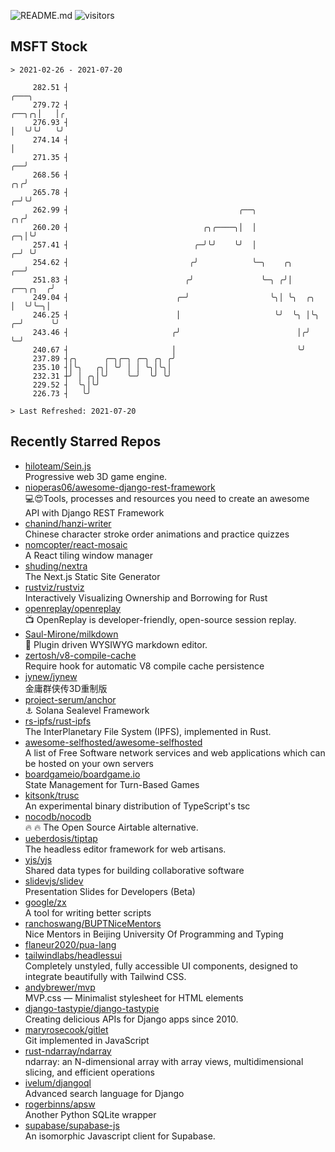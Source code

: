 ![README.md](https://github.com/Gerhut/Gerhut/workflows/README.md/badge.svg)
![visitors](https://visitors.vercel.app/Gerhut/Gerhut?token=8cf69d1f6813d272ef062726b6070c9be4ff72038cfe5a7ded7384a8da65d866)

## MSFT Stock

```
> 2021-02-26 - 2021-07-20

     282.51 ┤                                                                                             ╭───╮  
     279.72 ┤                                                                                       ╭──╮╭╮│   │╭ 
     276.93 ┤                                                                                       │  ╰╯╰╯   ╰╯ 
     274.14 ┤                                                                                       │            
     271.35 ┤                                                                                    ╭──╯            
     268.56 ┤                                                                                 ╭╮╭╯               
     265.78 ┤                                                                               ╭─╯╰╯                
     262.99 ┤                                      ╭──╮                                  ╭╮╭╯                    
     260.20 ┤                              ╭╮╭────╮│  │                               ╭─╮│╰╯                     
     257.41 ┤                            ╭─╯╰╯    ╰╯  │                             ╭─╯ ╰╯                       
     254.62 ┤                           ╭╯            ╰─╮    ╭╮                  ╭──╯                            
     251.83 ┤                          ╭╯               ╰─╮ ╭╯│         ╭──╮╭╮  ╭╯                               
     249.04 ┤                        ╭─╯                  ╰╮│ ╰╮  ╭╮    │  ╰╯╰─╮│                                
     246.25 ┤                        │                     ╰╯  ╰╮ │╰╮ ╭─╯      ╰╯                                
     243.46 ┤                       ╭╯                          │╭╯ ╰─╯                                          
     240.67 ┤                       │                           ╰╯                                               
     237.89 ┤╭╮      ╭─╮╭─╮ ╭─╮ ╭╮ ╭╯                                                                            
     235.10 ┤│╰╮   ╭╮│ ╰╯ │ │ ╰╮│╰╮│                                                                             
     232.31 ┼╯ │ ╭╮│╰╯    ╰─╯  ╰╯ ╰╯                                                                             
     229.52 ┤  ╰╮│╰╯                                                                                             
     226.73 ┤   ╰╯                                                                                               

> Last Refreshed: 2021-07-20
```

## Recently Starred Repos

- [hiloteam/Sein.js](https://github.com/hiloteam/Sein.js)  
  Progressive web 3D game engine.
- [nioperas06/awesome-django-rest-framework](https://github.com/nioperas06/awesome-django-rest-framework)  
   💻😍Tools, processes and resources you need to create an awesome API with Django REST Framework
- [chanind/hanzi-writer](https://github.com/chanind/hanzi-writer)  
  Chinese character stroke order animations and practice quizzes
- [nomcopter/react-mosaic](https://github.com/nomcopter/react-mosaic)  
  A React tiling window manager
- [shuding/nextra](https://github.com/shuding/nextra)  
  The Next.js Static Site Generator
- [rustviz/rustviz](https://github.com/rustviz/rustviz)  
  Interactively Visualizing Ownership and Borrowing for Rust
- [openreplay/openreplay](https://github.com/openreplay/openreplay)  
  :tv: OpenReplay is developer-friendly, open-source session replay.
- [Saul-Mirone/milkdown](https://github.com/Saul-Mirone/milkdown)  
  🍼 Plugin driven WYSIWYG  markdown editor.
- [zertosh/v8-compile-cache](https://github.com/zertosh/v8-compile-cache)  
  Require hook for automatic V8 compile cache persistence
- [jynew/jynew](https://github.com/jynew/jynew)  
  金庸群侠传3D重制版
- [project-serum/anchor](https://github.com/project-serum/anchor)  
  ⚓ Solana Sealevel Framework
- [rs-ipfs/rust-ipfs](https://github.com/rs-ipfs/rust-ipfs)  
  The InterPlanetary File System (IPFS), implemented in Rust.
- [awesome-selfhosted/awesome-selfhosted](https://github.com/awesome-selfhosted/awesome-selfhosted)  
  A list of Free Software network services and web applications which can be hosted on your own servers
- [boardgameio/boardgame.io](https://github.com/boardgameio/boardgame.io)  
  State Management for Turn-Based Games
- [kitsonk/trusc](https://github.com/kitsonk/trusc)  
  An experimental binary distribution of TypeScript's tsc
- [nocodb/nocodb](https://github.com/nocodb/nocodb)  
  🔥 🔥  The Open Source Airtable alternative.
- [ueberdosis/tiptap](https://github.com/ueberdosis/tiptap)  
  The headless editor framework for web artisans.
- [yjs/yjs](https://github.com/yjs/yjs)  
  Shared data types for building collaborative software
- [slidevjs/slidev](https://github.com/slidevjs/slidev)  
  Presentation Slides for Developers (Beta)
- [google/zx](https://github.com/google/zx)  
  A tool for writing better scripts
- [ranchoswang/BUPTNiceMentors](https://github.com/ranchoswang/BUPTNiceMentors)  
  Nice Mentors in Beijing University Of Programming and Typing 
- [flaneur2020/pua-lang](https://github.com/flaneur2020/pua-lang)  
- [tailwindlabs/headlessui](https://github.com/tailwindlabs/headlessui)  
  Completely unstyled, fully accessible UI components, designed to integrate beautifully with Tailwind CSS.
- [andybrewer/mvp](https://github.com/andybrewer/mvp)  
  MVP.css — Minimalist stylesheet for HTML elements
- [django-tastypie/django-tastypie](https://github.com/django-tastypie/django-tastypie)  
  Creating delicious APIs for Django apps since 2010.
- [maryrosecook/gitlet](https://github.com/maryrosecook/gitlet)  
  Git implemented in JavaScript
- [rust-ndarray/ndarray](https://github.com/rust-ndarray/ndarray)  
  ndarray: an N-dimensional array with array views, multidimensional slicing, and efficient operations
- [ivelum/djangoql](https://github.com/ivelum/djangoql)  
  Advanced search language for Django
- [rogerbinns/apsw](https://github.com/rogerbinns/apsw)  
  Another Python SQLite wrapper
- [supabase/supabase-js](https://github.com/supabase/supabase-js)  
  An isomorphic Javascript client for Supabase.
